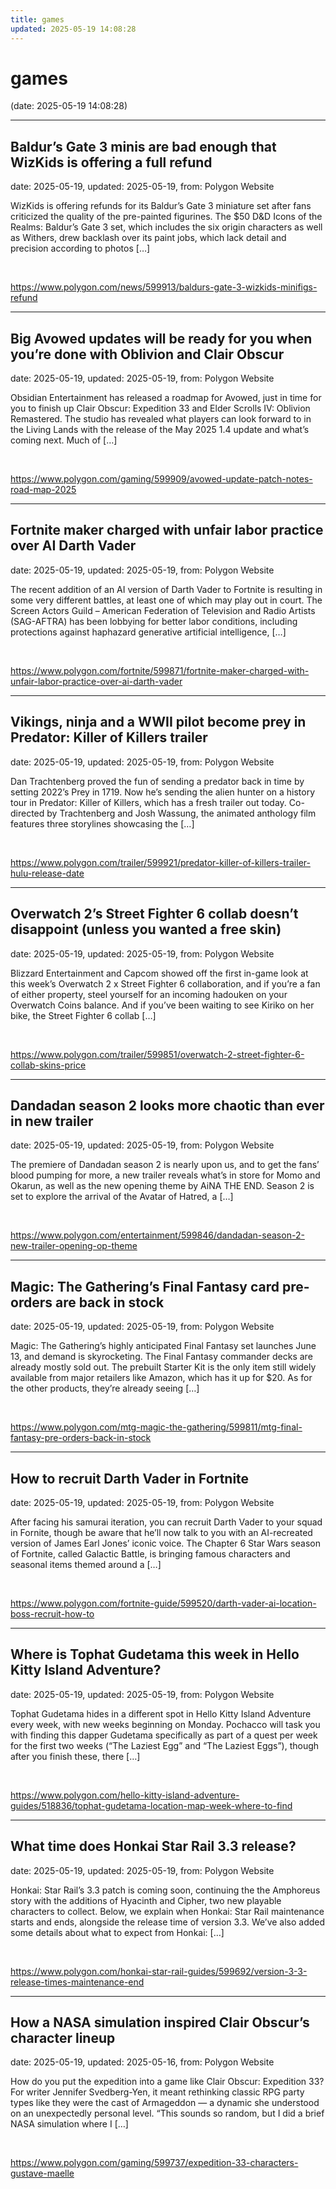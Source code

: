 ```yaml
---
title: games
updated: 2025-05-19 14:08:28
---
```


# games

(date: 2025-05-19 14:08:28)

---

## Baldur’s Gate 3 minis are bad enough that WizKids is offering a full refund

date: 2025-05-19, updated: 2025-05-19, from: Polygon Website

WizKids is offering refunds for its Baldur’s Gate 3 miniature set after fans criticized the quality of the pre-painted figurines. The $50 D&#38;D Icons of the Realms: Baldur’s Gate 3 set, which includes the six origin characters as well as Withers, drew backlash over its paint jobs, which lack detail and precision according to photos [&#8230;] 

<br> 

<https://www.polygon.com/news/599913/baldurs-gate-3-wizkids-minifigs-refund>

---

## Big Avowed updates will be ready for you when you&#8217;re done with Oblivion and Clair Obscur

date: 2025-05-19, updated: 2025-05-19, from: Polygon Website

Obsidian Entertainment has released a roadmap for Avowed, just in time for you to finish up Clair Obscur: Expedition 33 and Elder Scrolls IV: Oblivion Remastered. The studio has revealed what players can look forward to in the Living Lands with the release of the May 2025 1.4 update and what&#8217;s coming next. Much of [&#8230;] 

<br> 

<https://www.polygon.com/gaming/599909/avowed-update-patch-notes-road-map-2025>

---

## Fortnite maker charged with unfair labor practice over AI Darth Vader

date: 2025-05-19, updated: 2025-05-19, from: Polygon Website

The recent addition of an AI version of Darth Vader to Fortnite is resulting in some very different battles, at least one of which may play out in court. The Screen Actors Guild &#8211; American Federation of Television and Radio Artists (SAG-AFTRA)&#160;has been lobbying for better labor conditions, including protections against haphazard generative artificial intelligence, [&#8230;] 

<br> 

<https://www.polygon.com/fortnite/599871/fortnite-maker-charged-with-unfair-labor-practice-over-ai-darth-vader>

---

## Vikings, ninja and a WWII pilot become prey in Predator: Killer of Killers trailer

date: 2025-05-19, updated: 2025-05-19, from: Polygon Website

Dan Trachtenberg proved the fun of sending a predator back in time by setting 2022’s Prey in 1719. Now he’s sending the alien hunter on a history tour in Predator: Killer of Killers, which has a fresh trailer out today. Co-directed by Trachtenberg and Josh Wassung, the animated anthology film features three storylines showcasing the [&#8230;] 

<br> 

<https://www.polygon.com/trailer/599921/predator-killer-of-killers-trailer-hulu-release-date>

---

## Overwatch 2’s Street Fighter 6 collab doesn’t disappoint (unless you wanted a free skin)

date: 2025-05-19, updated: 2025-05-19, from: Polygon Website

Blizzard Entertainment and Capcom showed off the first in-game look at this week’s Overwatch 2 x Street Fighter 6 collaboration, and if you’re a fan of either property, steel yourself for an incoming hadouken on your Overwatch Coins balance. And if you’ve been waiting to see Kiriko on her bike, the Street Fighter 6 collab [&#8230;] 

<br> 

<https://www.polygon.com/trailer/599851/overwatch-2-street-fighter-6-collab-skins-price>

---

## Dandadan season 2 looks more chaotic than ever in new trailer

date: 2025-05-19, updated: 2025-05-19, from: Polygon Website

The premiere of Dandadan season 2 is nearly upon us, and to get the fans&#8217; blood pumping for more, a new trailer reveals what’s in store for Momo and Okarun, as well as the new opening theme by AiNA THE END. Season 2 is set to explore the arrival of the Avatar of Hatred, a [&#8230;] 

<br> 

<https://www.polygon.com/entertainment/599846/dandadan-season-2-new-trailer-opening-op-theme>

---

## Magic: The Gathering’s Final Fantasy card pre-orders are back in stock

date: 2025-05-19, updated: 2025-05-19, from: Polygon Website

Magic: The Gathering’s highly anticipated Final Fantasy set launches June 13, and demand is skyrocketing. The Final Fantasy commander decks are already mostly sold out. The prebuilt Starter Kit is the only item still widely available from major retailers like Amazon, which has it up for $20. As for the other products, they’re already seeing [&#8230;] 

<br> 

<https://www.polygon.com/mtg-magic-the-gathering/599811/mtg-final-fantasy-pre-orders-back-in-stock>

---

## How to recruit Darth Vader in Fortnite

date: 2025-05-19, updated: 2025-05-19, from: Polygon Website

After facing his samurai iteration, you can recruit Darth Vader to your squad in Fornite, though be aware that he’ll now talk to you with an AI-recreated version of James Earl Jones’ iconic voice. The Chapter 6 Star Wars season of Fortnite, called Galactic Battle, is bringing famous characters and seasonal items themed around a [&#8230;] 

<br> 

<https://www.polygon.com/fortnite-guide/599520/darth-vader-ai-location-boss-recruit-how-to>

---

## Where is Tophat Gudetama this week in Hello Kitty Island Adventure?

date: 2025-05-19, updated: 2025-05-19, from: Polygon Website

Tophat Gudetama hides in a different spot in Hello Kitty Island Adventure every week, with new weeks beginning on Monday. Pochacco will task you with finding this dapper Gudetama specifically as part of a quest per week for the first two weeks (“The Laziest Egg” and “The Laziest Eggs”), though after you finish these, there [&#8230;] 

<br> 

<https://www.polygon.com/hello-kitty-island-adventure-guides/518836/tophat-gudetama-location-map-week-where-to-find>

---

## What time does Honkai Star Rail 3.3 release?

date: 2025-05-19, updated: 2025-05-19, from: Polygon Website

Honkai: Star Rail’s 3.3 patch is coming soon, continuing the the Amphoreus story with the additions of Hyacinth and Cipher, two new playable characters to collect. Below, we explain when Honkai: Star Rail maintenance starts and ends, alongside the release time of version 3.3. We’ve also added some details about what to expect from Honkai: [&#8230;] 

<br> 

<https://www.polygon.com/honkai-star-rail-guides/599692/version-3-3-release-times-maintenance-end>

---

## How a NASA simulation inspired Clair Obscur’s character lineup

date: 2025-05-19, updated: 2025-05-16, from: Polygon Website

How do you put the expedition into a game like Clair Obscur: Expedition 33? For writer Jennifer Svedberg-Yen, it meant rethinking classic RPG party types like they were the cast of Armageddon — a dynamic she understood on an unexpectedly personal level. “This sounds so random, but I did a brief NASA simulation where I [&#8230;] 

<br> 

<https://www.polygon.com/gaming/599737/expedition-33-characters-gustave-maelle>

